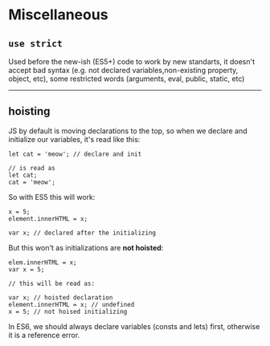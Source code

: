 # Miscellaneous

## `use strict`

Used before the new-ish (ES5+) code to work by new standarts, it doesn't accept bad syntax (e.g. not declared variables,non-existing property, object, etc), some restricted words (arguments, eval, public, static, etc)

---

## hoisting

JS by default is moving declarations to the top, so when we declare and initialize our variables, it's read like this:

```
let cat = 'meow'; // declare and init

// is read as
let cat;
cat = 'meow';
```

So with ES5 this will work:

```
x = 5;
element.innerHTML = x;

var x; // declared after the initializing
```

But this won't as initializations are **not hoisted**:

```
elem.innerHTML = x;
var x = 5;

// this will be read as:

var x; // hoisted declaration
element.innerHTML = x; // undefined
x = 5; // not hoised initializing
```

In ES6, we should always declare variables (consts and lets) first, otherwise it is a reference error.
